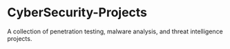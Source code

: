 # CyberSecurity-Projects
A collection of penetration testing, malware analysis, and threat intelligence projects.
